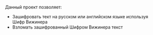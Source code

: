 Данный проект позволяет:

+ Зашифровать тект на русском или английском языке используя Шифр Вижинера
+ Взломать зашифрованный Шифром Вижинера текст
